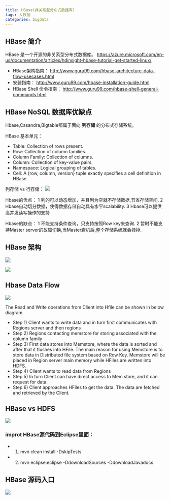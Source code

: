 ```yaml
---
title: HBase(非关系型分布式数据库)
tags: 大数据
categories: bigdata
---
```

## HBase 简介
HBase 是一个开源的非关系型分布式数据库。 https://azure.microsoft.com/en-us/documentation/articles/hdinsight-hbase-tutorial-get-started-linux/

- HBase架构指南： http://www.guru99.com/hbase-architecture-data-flow-usecases.html
- 安装指南： http://www.guru99.com/hbase-installation-guide.html
- HBase Shell 命令指南： http://www.guru99.com/hbase-shell-general-commands.html

## HBase NoSQL 数据库优缺点
Hbase,Casandra,Bigtable都属于面向 __列存储__ 的分布式存储系统。

HBase 基本单元：
- Table: Collection of rows present.
- Row: Collection of column families.
- Column Family: Collection of columns.
- Column: Collection of key-value pairs.
- Namespace: Logical grouping of tables.
- Cell: A {row, column, version} tuple exactly specifies a cell definition in HBase.

列存储 vs 行存储：
![](/images/Column_vs_Row.png)

Hbase的优点：
1 列的可以动态增加，并且列为空就不存储数据,节省存储空间.
2 Hbase自动切分数据，使得数据存储自动具有水平scalability.
3 Hbase可以提供高并发读写操作的支持

Hbase的缺点：
1 不能支持条件查询，只支持按照Row key来查询.
2 暂时不能支持Master server的故障切换,当Master宕机后,整个存储系统就会挂掉.

## HBase 架构
![](/images/HBase_Arch.png)

![](/images/HBase_Arch_1.png)

## Hbase Data Flow
![](/images/HBase_Data_Flow.png)

The Read and Write operations from Client into Hfile can be shown in below diagram.
- Step 1) Client wants to write data and in turn first communicates with Regions server and then regions
- Step 2) Regions contacting memstore for storing associated with the column family
- Step 3) First data stores into Memstore, where the data is sorted and after that it flushes into HFile. The main reason for using Memstore is to store data in Distributed file system based on Row Key. Memstore will be placed in Region server main memory while HFiles are written into HDFS.
- Step 4) Client wants to read data from Regions
- Step 5) In turn Client can have direct access to Mem store, and it can request for data.
- Step 6) Client approaches HFiles to get the data. The data are fetched and retrieved by the Client.

## HBase vs HDFS
![](/images/HBase_vs_HDFS.png)

### improt HBase源代码到Eclipse里面：
- 1. mvn clean install -DskipTests
- 2. mvn eclipse:eclipse -DdownloadSources -DdownloadJavadocs

## HBase 源码入口
![](/images/HBase_Code.png)
